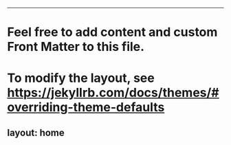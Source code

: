  ---
 # Feel free to add content and custom Front Matter to this file.
 # To modify the layout, see https://jekyllrb.com/docs/themes/#overriding-theme-defaults

 layout: home
 ---
